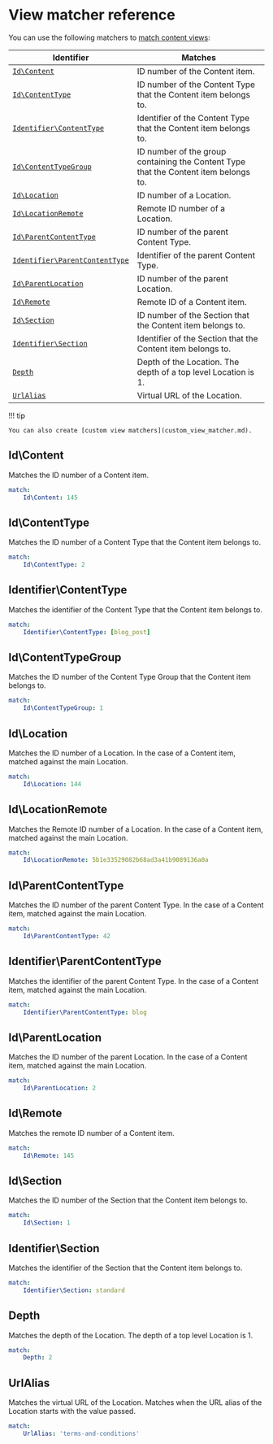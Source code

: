 # View matcher reference

You can use the following matchers to [match content views](template_configuration.md#view-rules-and-matching):

| Identifier | Matches |
|------|------|
| [`Id\Content`](#idcontent) | ID number of the Content item. |
| [`Id\ContentType`](#idcontenttype) | ID number of the Content Type that the Content item belongs to. |
| [`Identifier\ContentType`](#identifiercontenttype) | Identifier of the Content Type that the Content item belongs to. |
| [`Id\ContentTypeGroup`](#idcontenttypegroup) | ID number of the group containing the Content Type that the Content item belongs to. |
| [`Id\Location`](#idlocation) | ID number of a Location. |
| [`Id\LocationRemote`](#idlocationremote) | Remote ID number of a Location. |
| [`Id\ParentContentType`](#idparentcontenttype) | ID number of the parent Content Type. |
| [`Identifier\ParentContentType`](#identifierparentcontenttype) | Identifier of the parent Content Type. |
| [`Id\ParentLocation`](#idparentlocation) | ID number of the parent Location. |
| [`Id\Remote`](#idremote) | Remote ID of a Content item. |
| [`Id\Section`](#idsection) | ID number of the Section that the Content item belongs to. |
| [`Identifier\Section`](#identifiersection) | Identifier of the Section that the Content item belongs to. |
| [`Depth`](#depth) | Depth of the Location. The depth of a top level Location is 1. |
| [`UrlAlias`](#urlalias) | Virtual URL of the Location. |

!!! tip

    You can also create [custom view matchers](custom_view_matcher.md).

## Id\Content

Matches the ID number of a Content item.

``` yaml
match:
    Id\Content: 145
```

## Id\ContentType

Matches the ID number of a Content Type that the Content item belongs to.

``` yaml
match:
    Id\ContentType: 2
```

## Identifier\ContentType

Matches the identifier of the Content Type that the Content item belongs to.

``` yaml
match:
    Identifier\ContentType: [blog_post]
```

## Id\ContentTypeGroup

Matches the ID number of the Content Type Group that the Content item belongs to.

``` yaml
match:
    Id\ContentTypeGroup: 1
```

## Id\Location

Matches the ID number of a Location. In the case of a Content item, matched against the main Location.

``` yaml
match:
    Id\Location: 144
```

## Id\LocationRemote

Matches the Remote ID number of a Location. In the case of a Content item, matched against the main Location.

``` yaml
match:
    Id\LocationRemote: 5b1e33529082b68ad3a41b9089136a0a
```

## Id\ParentContentType

Matches the ID number of the parent Content Type. In the case of a Content item, matched against the main Location.

``` yaml
match:
    Id\ParentContentType: 42
```

## Identifier\ParentContentType

Matches the identifier of the parent Content Type. In the case of a Content item, matched against the main Location.

``` yaml
match:
    Identifier\ParentContentType: blog
```

## Id\ParentLocation

Matches the ID number of the parent Location. In the case of a Content item, matched against the main Location.

``` yaml
match:
    Id\ParentLocation: 2
```

## Id\Remote

Matches the remote ID number of a Content item.

``` yaml
match:
    Id\Remote: 145
```

## Id\Section

Matches the ID number of the Section that the Content item belongs to.

``` yaml
match:
    Id\Section: 1
```

## Identifier\Section

Matches the identifier of the Section that the Content item belongs to.

``` yaml
match:
    Identifier\Section: standard
```

## Depth

Matches the depth of the Location. The depth of a top level Location is 1.

``` yaml
match:
    Depth: 2
```

## UrlAlias

Matches the virtual URL of the Location.
Matches when the URL alias of the Location starts with the value passed.

``` yaml
match:
    UrlAlias: 'terms-and-conditions'
```
